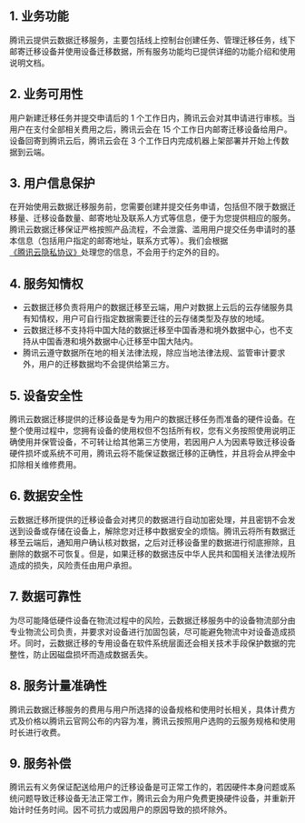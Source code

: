 ## 1. 业务功能
腾讯云提供云数据迁移服务，主要包括线上控制台创建任务、管理迁移任务，线下邮寄迁移设备并使用设备迁移数据，所有服务功能均已提供详细的功能介绍和使用说明文档。

## 2. 业务可用性
用户新建迁移任务并提交申请后的 1 个工作日内，腾讯云会对其申请进行审核。当用户在支付全部相关费用之后，腾讯云会在 15 个工作日内邮寄迁移设备给用户。设备回寄到腾讯云后，腾讯云会在 3 个工作日内完成机器上架部署并开始上传数据到云端。

## 3. 用户信息保护
在开始使用云数据迁移服务前，您需要创建并提交任务申请，包括但不限于数据迁移量、迁移设备数量、邮寄地址及联系人方式等信息，便于为您提供相应的服务。腾讯云数据迁移保证严格按照产品流程，不会泄露、滥用用户提交任务申请时的基本信息（包括用户指定的邮寄地址，联系方式等）。我们会根据[《腾讯云隐私协议》](https://cloud.tencent.com/document/product/301/11470)处理您的信息，不会用于约定外的目的。

## 4. 服务知情权
- 云数据迁移负责将用户的数据迁移至云端，用户对数据上云后的云存储服务具有知情权，用户可自行指定数据需要迁往的云存储类型及存放的地域。
- 云数据迁移不支持将中国大陆的数据迁移至中国香港和境外数据中心，也不支持从中国香港和境外数据中心迁移至中国大陆内。
- 腾讯云遵守数据所在地的相关法律法规，除应当地法律法规、监管审计要求外，用户的迁移数据均不会提供给第三方。

## 5. 设备安全性
腾讯云数据迁移提供的迁移设备是专为用户的数据迁移任务而准备的硬件设备。在整个使用过程中，您拥有设备的使用权但不包括所有权，您有义务按照使用说明正确使用并保管设备，不可转让给其他第三方使用，若因用户人为因素导致迁移设备硬件损坏或系统不可用，腾讯云将不能保证数据迁移的正确性，并且将会从押金中扣除相关维修费用。

## 6. 数据安全性
云数据迁移所提供的迁移设备会对拷贝的数据进行自动加密处理，并且密钥不会发送到设备或存储在设备上，解除您对迁移中数据安全的烦恼。腾讯云将所有数据迁移至云端后，通知用户确认核对数据，之后对迁移设备里的数据进行彻底擦除，且删除的数据不可恢复。但是，如果迁移的数据违反中华人民共和国相关法律法规所造成的损失，风险责任由用户承担。

## 7. 数据可靠性
为尽可能降低硬件设备在物流过程中的风险，云数据迁移服务中的设备物流部分由专业物流公司负责，并要求对设备进行加固包装，尽可能避免物流中对设备造成损坏。同时，云数据迁移的专用设备在软件系统层面还会相关技术手段保护数据的完整性，防止因磁盘损坏而造成数据丢失。

## 8. 服务计量准确性
腾讯云数据迁移服务的费用与用户所选择的设备规格和使用时长相关，具体计费方式及价格以腾讯云官网公布的内容为准，腾讯云按照用户选购的云服务规格和使用时长进行收费。

## 9. 服务补偿
腾讯云有义务保证配送给用户的迁移设备是可正常工作的，若因硬件本身问题或系统问题导致迁移设备无法正常工作，腾讯云会为用户免费更换硬件设备，并重新开始计时任务时间。因不可抗力或因用户的原因导致的损坏除外。
